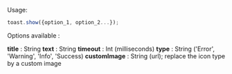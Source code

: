 Usage:
```javascript
toast.show({option_1, option_2...});
```
Options available :

**title** : String
**text** : String
**timeout** : Int (milliseconds)
**type** : String ('Error', 'Warning', 'Info', 'Success)
**customImage** : String (url); replace the icon type by a custom image
